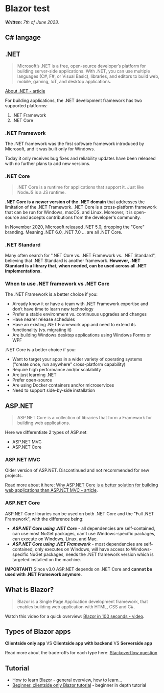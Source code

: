 # Blazor test

_**Written:** 7th of June 2023._

## C# langage

## .NET

> Microsoft’s .NET is a free, open-source developer’s platform for building server-side applications. With .NET, you can use multiple languages (C#, F#, or Visual Basic), libraries, and editors to build web, mobile, gaming, IoT, and desktop applications.

[About .NET - article](https://www.netsolutions.com/insights/net-core-vs-net-framework/)

For building applications, the .NET development framework has two supported platforms:

1. .NET Framework
2. .NET Core

### .NET Framework

The .NET framework was the first software framework introduced by Microsoft, and it was built only for Windows.

Today it only receives bug fixes and reliability updates have been released with no further plans to add new versions.

### .NET Core

> .NET Core is a runtime for applications that support it. Just like NodeJS is a JS runtime.

**.NET Core is a newer version of the .NET domain** that addresses the limitation of the .NET Framework. .NET Core is a cross-platform framework that can be run for Windows, macOS, and Linux. Moreover, it is open-source and accepts contributions from the developer's community.

In November 2020, Microsoft released .NET 5.0, dropping the "Core" branding. Meaning .NET 6.0, .NET 7.0 ... are all .NET Core.

### .NET Standard

Many often search for ".NET Core vs. .NET Framework vs. .NET Standard", believing that .NET Standard is another framework. **However, .NET Standard is a library that, when needed, can be used across all .NET implementations.**

### When to use .NET framework vs .NET Core

The .NET Framework is a better choice if you:

- Already know it or have a team with .NET Framework expertise and don’t have time to learn new technology
- Prefer a stable environment vs. continuous upgrades and changes
- Have nearer release schedules
- Have an existing .NET Framework app and need to extend its functionality (vs. migrating it)
- Are building Windows desktop applications using Windows Forms or WPF

.NET Core is a better choice if you:

- Want to target your apps in a wider variety of operating systems ("create once, run anywhere" cross-platform capability)
- Require high performance and/or scalability
- Are just learning .NET
- Prefer open-source
- Are using Docker containers and/or microservices
- Need to support side-by-side installation

## ASP.NET

> ASP.NET Core is a collection of libraries that form a Framework for building web applications.

Here we differentiate 2 types of ASP.net:

- ASP.NET MVC
- ASP.NET Core

### ASP.NET MVC

Older version of ASP.NET. Discontinued and not recommended for new projects.

Read more about it here: [Why ASP.NET Core is a better solution for building web applications than ASP.NET MVC - article](https://www.resolutesoftware.com/blog/asp-net-mvc-vs-asp-net-core/).

### ASP.NET Core

ASP.NET Core libraries can be used on both .NET Core and the "Full .NET Framework", with the difference being:

- **_ASP.NET Core using .NET Core_** - all dependencies are self-contained, can use most NuGet packages, can't use Windows-specific packages, can execute on Windows, Linux, and Mac.
- **_ASP.NET Core using .NET Framework_** - most dependencies are self-contained, only executes on Windows, will have access to Windows-specific NuGet packages, needs the .NET framework version which is targeted installed on the machine.

**IMPORTANT!** Since v3.0 ASP.NET depends on .NET Core and **cannot be used with .NET Framework anymore**.

## What is Blazor?

> Blazor is a Single Page Application development framework, that enables building web application with HTML, CSS and C#.

Watch this video for a quick overview: [Blazor in 100 seconds - video](https://www.youtube.com/watch?v=QXxNlpjnulI&pp=ygUPYmxhem9yIGZpcmVoc2lw).

## Types of Blazor apps

**Clientside only app** VS **Clientside app with backend** VS **Serverside app**

Read more about the trade-offs for each type here: [Stackoverflow question](https://stackoverflow.com/questions/71265374/blazor-server-side-vs-blazor-webassembly-hosted).

## Tutorial

- [How to learn Blazor](https://www.youtube.com/watch?v=GIcAADklnRo) - general overview, how to learn...
- [Beginner, clientside only Blazor tutorial](https://www.youtube.com/watch?v=WfMHUp8tOVE) - beginner in depth tutorial
